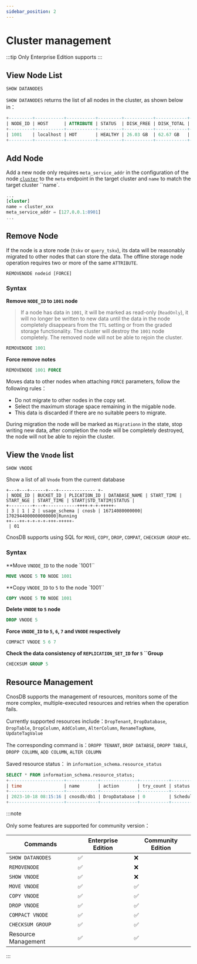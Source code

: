 ```yaml
---
sidebar_position: 2
---
```


# Cluster management

:::tip
Only Enterprise Edition supports
:::

## View Node List

```sql
SHOW DATANODES
```

`SHOW DATANODES` returns the list of all nodes in the cluster, as shown below in：

```sql
+---------+-----------+-----------+---------+-----------+------------+---------------------+
| NODE_ID | HOST      | ATTRIBUTE | STATUS  | DISK_FREE | DISK_TOTAL | LAST_UPDATED_TIME   |
+---------+-----------+-----------+---------+-----------+------------+---------------------+
| 1001    | localhost | HOT       | HEALTHY | 26.03 GB  | 62.67 GB   | 2023-12-26 09:15:29 |
+---------+-----------+-----------+---------+-----------+------------+---------------------+
```

## Add Node

Add a new node only requires `meta_service_addr` in the configuration of the node [`cluster`](../reference/config#cluster) to the `meta` endpoint in the target cluster and `name` to match the target cluster \`\`name\`.

```sql
...
[cluster]
name = cluster_xxx
meta_service_addr = [127.0.0.1:8901]
...
```

## Remove Node

If the node is a store node (`tskv` or `query_tskv`), its data will be reasonably migrated to other nodes that can store the data. The offline storage node operation requires two or more of the same `ATTRIBUTE`.

```
REMOVENODE nodeid [FORCE]
```

### **Syntax**

**Remove `NODE_ID` to `1001` node**

> If a node has data in `1001`, it will be marked as read-only (`ReadOnly`), it will no longer be written to new data until the data in the node completely disappears from the `TTL` setting or from the graded storage functionality. The cluster will destroy the `1001` node completely. The removed node will not be able to rejoin the cluster.

```sql
REMOVENODE 1001
```

**Force remove notes**

```sql
REMOVENODE 1001 FORCE
```

Moves data to other nodes when attaching `FORCE` parameters, follow the following rules：

- Do not migrate to other nodes in the copy set.
- Select the maximum storage space remaining in the migable node.
- This data is discarded if there are no suitable peers to migrate.

During migration the node will be marked as `Migrationn` in the state, stop writing new data, after completion the node will be completely destroyed, the node will not be able to rejoin the cluster.

## View the `Vnode` list

```sql
SHOW VNODE
```

Show a list of all `Vnode` from the current database

```shell
+---+---+------+---+-------------- +-
| NODE_ID | BUCKET_ID | PLICATION_ID | DATABASE_NAME | START_TIME | START_NGE | START_TIME | START|STD_TATIM|STATUS |
+---------+---+------------++++-+-+-+++++-
| 3 | 1 | 2 | usage_schema | cnosb | 16714080000000| 1702944000000000000|Running
++---++-+-+-+-+-+++-+++++-
 | 01
```

CnosDB supports using SQL for `MOVE`, `COPY`, `DROP`, `COMPAT`, `CHECKSUM GROUP` etc.

### **Syntax**

\*\*Move `VNODE_ID` to the node \`1001\`\`

```sql
MOVE VNODE 5 TO NODE 1001
```

\*\*Copy `VNODE_ID` to `5` to the node \`1001\`\`

```sql
COPY VNODE 5 TO NODE 1001
```

**Delete `VNODE` to `5` node**

```sql
DROP VNODE 5
```

**Force `VNODE_ID` to `5`, `6`, `7` and `VNODE` respectively**

```sql
COMPACT VNODE 5 6 7
```

**Check the data consistency of `REPLICATION_SET_ID` for `5` \`\`Group**

```sql
CHECKSUM GROUP 5
```

## Resource Management

CnosDB supports the management of resources, monitors some of the more complex, multiple-executed resources and retries when the operation fails.

Currently supported resources include：`DropTenant`, `DropDatabase`, `DropTable`, `DropColumn`, `AddColumn`, `AlterColumn`, `RenameTagName`, `UpdateTagValue`

The corresponding command is：`DROPP TENANT`, `DROP DATABSE`, `DROPP TABLE`, `DROPP COLUMN`, `ADD COLUMN`, `ALTER COLUMN`

Saved resource status： in `information_schema.resource_status`

```sql
SELECT * FROM information_schema.resource_status;
+---------------------+------------+--------------+-----------+----------+---------+
| time                | name       | action       | try_count | status   | comment |
+---------------------+------------+--------------+-----------+----------+---------+
| 2023-10-18 08:15:16 | cnosdb/db1 | DropDatabase | 0         | Schedule |         |
+---------------------+------------+--------------+-----------+----------+---------+
```

:::note

Only some features are supported for community version：

| Commands            | Enterprise Edition | Community Edition |
| ------------------- | ------------------ | ----------------- |
| `SHOW DATANODES`    | ✅                  | ❌                 |
| `REMOVENODE`        | ✅                  | ❌                 |
| `SHOW VNODE`        | ✅                  | ❌                 |
| `MOVE VNODE`        | ✅                  | ✅                 |
| `COPY VNODE`        | ✅                  | ✅                 |
| `DROP VNODE`        | ✅                  | ✅                 |
| `COMPACT VNODE`     | ✅                  | ✅                 |
| `CHECKSUM GROUP`    | ✅                  | ✅                 |
| Resource Management | ✅                  | ✅                 |

:::
